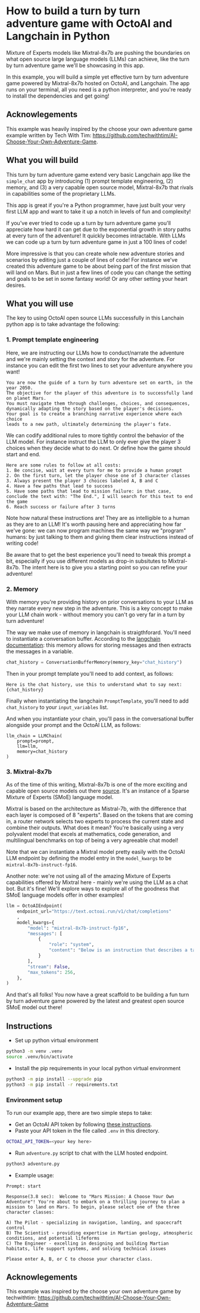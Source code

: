 # How to build a turn by turn adventure game with OctoAI and Langchain in Python

Mixture of Experts models like Mixtral-8x7b are pushing the boundaries on what open source large language models (LLMs) can achieve, like the turn by turn adventure game we'll be showcasing in this app.

In this example, you will build a simple yet effective turn by turn adventure game powered by Mixtral-8x7b hosted on OctoAI, and Langchain. The app runs on your terminal, all you need is a python interpreter, and you're ready to install the dependencies and get going!

## Acknowlegements

This example was heavily inspired by the choose your own adventure game example written by Tech With Tim: https://github.com/techwithtim/AI-Choose-Your-Own-Adventure-Game.

## What you will build

This turn by turn adventure game extend very basic Langchain app like the `simple_chat` app by introducing (1) prompt template engineering, (2) memory, and (3) a very capable open source model, Mixtral-8x7b that rivals in capabilities some of the proprietary LLMs.

This app is great if you're a Python programmer, have just built your very first LLM app and want to take it up a notch in levels of fun and complexity!

If you've ever tried to code up a turn by turn adventure game you'll appreciate how hard it can get due to the exponential growth in story paths at every turn of the adventure! It quickly becomes intractable. With LLMs we can code up a turn by turn adventure game in just a 100 lines of code!

More impressive is that you can create whole new adventure stories and scenarios by editing just a couple of lines of code! For instance we've created this adventure game to be about being part of the first mission that will land on Mars. But in just a few lines of code you can change the setting and goals to be set in some fantasy world! Or any other setting your heart desires.

## What you will use

The key to using OctoAI open source LLMs successfully in this Lanchain python app is to take advantage the following:

### 1. Prompt template engineering
Here, we are instructing our LLMs how to conduct/narrate the adventure and we're mainly setting the context and story for the adventure. For instance you can edit the first two lines to set your adventure anywhere you want!

```text
You are now the guide of a turn by turn adventure set on earth, in the year 2050.
The objective for the player of this adventure is to successfully land on planet Mars.
You must navigate them through challenges, choices, and consequences,
dynamically adapting the story based on the player's decisions.
Your goal is to create a branching narrative experience where each choice
leads to a new path, ultimately determining the player's fate.
```

We can codify additional rules to more tightly control the behavior of the LLM model. For instance instruct the LLM to only ever give the player 3 choices when they decide what to do next. Or define how the game should start and end.

```text
Here are some rules to follow at all costs:
1. Be concise, wait at every turn for me to provide a human prompt
2. On the first turn, let the player chose one of 3 character classes
3. Always present the player 3 choices labeled A, B and C
4. Have a few paths that lead to success
5. Have some paths that lead to mission failure: in that case, conclude the text with: "The End.", I will search for this text to end the game
6. Reach success or failure after 3 turns
```

Note how natural these instructions are! They are as intelligible to a human as they are to an LLM! It's worth pausing here and appreciating how far we've gone: we can now program machines the same way we "program" humans: by just talking to them and giving them clear instructions instead of writing code!

Be aware that to get the best experience you'll need to tweak this prompt a bit, especially if you use different models as drop-in subsitutes to Mixtral-8x7b. The intent here is to give you a starting point so you can refine your adventure!

### 2. Memory
With memory you're providing history on prior conversations to your LLM as they narrate every new step in the adventure. This is a key concept to make your LLM chain work - without memory you can't go very far in a turn by turn adventure!

The way we make use of memory in langchain is straigthforard. You'll need to instantiate a conversation buffer. According to the [langchain documentation](https://python.langchain.com/docs/modules/memory/types/buffer): this memory allows for storing messages and then extracts the messages in a variable.


```python
chat_history = ConversationBufferMemory(memory_key="chat_history")
```

Then in your prompt template you'll need to add context, as follows:

```text
Here is the chat history, use this to understand what to say next: {chat_history}
```

Finally when instantiating the langchain `PromptTemplate`, you'll need to add `chat_history` to your `input_variables` list.

And when you instantiate your chain, you'll pass in the conversational buffer alongside your prompt and the OctoAI LLM, as follows:
```
llm_chain = LLMChain(
    prompt=prompt,
    llm=llm,
    memory=chat_history
)
```

### 3. Mixtral-8x7b
As of the time of this writing, Mixtral-8x7b is one of the more exciting and capable open source models out there [source](https://arxiv.org/abs/2401.04088). It's an instance of a Sparse Mixture of Experts (SMoE) language model.

Mixtral is based on the architecture as Mistral-7b, with the difference that each layer is composed of 8 "experts". Based on the tokens that are coming in, a router network selects two experts to process the current state and combine their outputs. What does it mean? You're basically using a very polyvalent model that excels at mathematics, code generation, and multilingual benchmarks on top of being a very agreeable chat model!

Note that we can instantiate a Mixtral model pretty easily with the OctoAI LLM endpoint by defining the model entry in the `model_kwargs` to be `mixtral-8x7b-instruct-fp16`.

Another note: we're not using all of the amazing Mixture of Experts capabilities offered by Mixtral here - mainly we're using the LLM as a chat bot. But it's fine! We'll explore ways to explore all of the goodness that SMoE language models offer in other examples!

```python
llm = OctoAIEndpoint(
    endpoint_url="https://text.octoai.run/v1/chat/completions"
    ,
    model_kwargs={
        "model": "mixtral-8x7b-instruct-fp16",
        "messages": [
            {
                "role": "system",
                "content": "Below is an instruction that describes a task. Write a response that appropriately completes the request.",
            }
        ],
        "stream": False,
        "max_tokens": 256,
    },
)
```

And that's all folks! You now have a great scaffold to be building a fun turn by turn adventure game powered by the latest and greatest open source SMoE model out there!

## Instructions

- Set up python virtual environment

```bash
python3 -m venv .venv
source .venv/bin/activate
```

- Install the pip requirements in your local python virtual environment

```bash
python3 -m pip install --upgrade pip
python3 -m pip install -r requirements.txt
```
### Environment setup

To run our example app, there are two simple steps to take:

- Get an OctoAI API token by following [these instructions](https://docs.octoai.cloud/docs/how-to-create-an-octoai-access-token).
- Paste your API token in the file called `.env` in this directory.

```bash
OCTOAI_API_TOKEN=<your key here>
```

- Run `adventure.py` script to chat with the LLM hosted endpoint.
```bash
python3 adventure.py
```

- Example usage:

```Prompt: start
Prompt: start

Response(3.8 sec):  Welcome to "Mars Mission: A Choose Your Own Adventure"! You're about to embark on a thrilling journey to plan a mission to land on Mars. To begin, please select one of the three character classes:

A) The Pilot - specializing in navigation, landing, and spacecraft control
B) The Scientist - providing expertise in Martian geology, atmospheric conditions, and potential lifeforms
C) The Engineer - excelling in designing and building Martian habitats, life support systems, and solving technical issues

Please enter A, B, or C to choose your character class.
```

## Acknowlegements

This example was inspired by the choose your own adventure game by techwithtim: https://github.com/techwithtim/AI-Choose-Your-Own-Adventure-Game